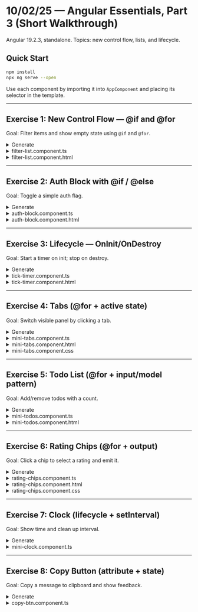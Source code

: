 # 10/02/25 — Angular Essentials, Part 3 (Short Walkthrough)

Angular 19.2.3, standalone. Topics: new control flow, lists, and lifecycle.

## Quick Start

```bash
npm install
npx ng serve --open
```

Use each component by importing it into `AppComponent` and placing its selector in the template.

---

## Exercise 1: New Control Flow — @if and @for

Goal: Filter items and show empty state using `@if` and `@for`.

<details>
<summary>Generate</summary>

```bash
ng g c filter-list --skip-tests
```

</details>

<details>
<summary>filter-list.component.ts</summary>

```typescript
import { Component, computed, signal } from "@angular/core";
import { CommonModule } from "@angular/common";

interface Item {
  id: number;
  name: string;
}

@Component({
  selector: "app-filter-list",
  standalone: true,
  imports: [CommonModule],
  templateUrl: "./filter-list.component.html",
})
export class FilterListComponent {
  q = signal("");
  items = signal<Item[]>([
    { id: 1, name: "Alpha" },
    { id: 2, name: "Beta" },
    { id: 3, name: "Gamma" },
  ]);
  filtered = computed(() =>
    this.items().filter((i) =>
      i.name.toLowerCase().includes(this.q().toLowerCase())
    )
  );
}
```

</details>

<details>
<summary>filter-list.component.html</summary>

```html
<input
  [value]="q()"
  (input)="q.set(($event.target as HTMLInputElement).value)"
  placeholder="Search"
/>

@if (filtered().length === 0) {
<p>No results</p>
} @else {
<ul>
  @for (it of filtered(); track it.id) {
  <li>{{ it.name }}</li>
  }
</ul>
}
```

</details>

---

## Exercise 2: Auth Block with @if / @else

Goal: Toggle a simple auth flag.

<details>
<summary>Generate</summary>

```bash
ng g c auth-block --skip-tests
```

</details>

<details>
<summary>auth-block.component.ts</summary>

```typescript
import { Component, signal } from "@angular/core";

@Component({
  selector: "app-auth-block",
  standalone: true,
  templateUrl: "./auth-block.component.html",
})
export class AuthBlockComponent {
  loggedIn = signal(false);
}
```

</details>

<details>
<summary>auth-block.component.html</summary>

```html
<button (click)="loggedIn.update(v => !v)">Toggle Login</button>

@if (loggedIn()) {
<p>Welcome back!</p>
} @else {
<p>Please log in.</p>
}
```

</details>

---

## Exercise 3: Lifecycle — OnInit/OnDestroy

Goal: Start a timer on init; stop on destroy.

<details>
<summary>Generate</summary>

```bash
ng g c tick-timer --skip-tests
```

</details>

<details>
<summary>tick-timer.component.ts</summary>

```typescript
import { Component, OnDestroy, OnInit, signal } from "@angular/core";

@Component({
  selector: "app-tick-timer",
  standalone: true,
  templateUrl: "./tick-timer.component.html",
})
export class TickTimerComponent implements OnInit, OnDestroy {
  ticks = signal(0);
  private handle?: any;

  ngOnInit() {
    this.handle = setInterval(() => this.ticks.update((v) => v + 1), 1000);
  }

  ngOnDestroy() {
    clearInterval(this.handle);
  }
}
```

</details>

<details>
<summary>tick-timer.component.html</summary>

```html
<p>Ticks: {{ ticks() }}</p>
```

</details>

---

## Exercise 4: Tabs (@for + active state)

Goal: Switch visible panel by clicking a tab.

<details>
<summary>Generate</summary>

```bash
ng g c mini-tabs --skip-tests
```

</details>

<details>
<summary>mini-tabs.component.ts</summary>

```typescript
import { Component, signal } from "@angular/core";

@Component({
  selector: "app-mini-tabs",
  standalone: true,
  templateUrl: "./mini-tabs.component.html",
  styleUrl: "./mini-tabs.component.css",
})
export class MiniTabsComponent {
  tabs = ["Home", "Docs", "About"];
  active = signal("Home");
}
```

</details>

<details>
<summary>mini-tabs.component.html</summary>

```html
<div class="tabs">
  @for (t of tabs; track t) {
  <button [class.active]="active()===t" (click)="active.set(t)">{{ t }}</button>
  }
</div>

@if (active()==='Home') {
<p>Welcome.</p>
} @else if (active()==='Docs') {
<p>Read the docs.</p>
} @else {
<p>About us.</p>
}
```

</details>

<details>
<summary>mini-tabs.component.css</summary>

```css
.tabs {
  display: flex;
  gap: 6px;
  margin-bottom: 8px;
}
button {
  padding: 6px 10px;
  border: 1px solid #cbd5e1;
  border-radius: 6px;
}
button.active {
  background: #0ea5e9;
  color: #fff;
}
```

</details>

---

## Exercise 5: Todo List (@for + input/model pattern)

Goal: Add/remove todos with a count.

<details>
<summary>Generate</summary>

```bash
ng g c mini-todos --skip-tests
```

</details>

<details>
<summary>mini-todos.component.ts</summary>

```typescript
import { Component, signal, computed } from "@angular/core";
import { CommonModule } from "@angular/common";

@Component({
  selector: "app-mini-todos",
  standalone: true,
  imports: [CommonModule],
  templateUrl: "./mini-todos.component.html",
})
export class MiniTodosComponent {
  txt = signal("");
  todos = signal<string[]>([]);
  count = computed(() => this.todos().length);
  add() {
    const t = this.txt().trim();
    if (!t) return;
    this.todos.update((a) => [...a, t]);
    this.txt.set("");
  }
  remove(i: number) {
    this.todos.update((a) => a.filter((_, idx) => idx !== i));
  }
}
```

</details>

<details>
<summary>mini-todos.component.html</summary>

```html
<input
  [value]="txt()"
  (input)="txt.set(($event.target as HTMLInputElement).value)"
  placeholder="Add todo"
/>
<button (click)="add()">Add</button>

<ul>
  @for (t of todos(); let i = $index; track i) {
  <li>{{ t }} <button (click)="remove(i)">x</button></li>
  }
</ul>
<p>Total: {{ count() }}</p>
```

</details>

---

## Exercise 6: Rating Chips (@for + output)

Goal: Click a chip to select a rating and emit it.

<details>
<summary>Generate</summary>

```bash
ng g c rating-chips --skip-tests
```

</details>

<details>
<summary>rating-chips.component.ts</summary>

```typescript
import { Component, output, signal } from "@angular/core";

@Component({
  selector: "app-rating-chips",
  standalone: true,
  templateUrl: "./rating-chips.component.html",
  styleUrl: "./rating-chips.component.css",
})
export class RatingChipsComponent {
  rating = signal(0);
  ratingChange = output<number>();
  set(n: number) {
    this.rating.set(n);
    this.ratingChange.emit(n);
  }
}
```

</details>

<details>
<summary>rating-chips.component.html</summary>

```html
<div class="chips">
  @for (n of [1,2,3,4,5]; track n) {
  <button [class.on]="rating()>=n" (click)="set(n)">{{ n }}</button>
  }
</div>
```

</details>

<details>
<summary>rating-chips.component.css</summary>

```css
.chips {
  display: flex;
  gap: 6px;
}
button {
  padding: 6px 10px;
  border: 1px solid #cbd5e1;
  border-radius: 6px;
}
button.on {
  background: #f59e0b;
  color: #fff;
}
```

</details>

---

## Exercise 7: Clock (lifecycle + setInterval)

Goal: Show time and clean up interval.

<details>
<summary>Generate</summary>

```bash
ng g c mini-clock --skip-tests
```

</details>

<details>
<summary>mini-clock.component.ts</summary>

```typescript
import { Component, OnDestroy, OnInit, signal } from "@angular/core";

@Component({
  selector: "app-mini-clock",
  standalone: true,
  template: `<p>{{ now() }}</p>`,
})
export class MiniClockComponent implements OnInit, OnDestroy {
  now = signal(new Date().toLocaleTimeString());
  private h?: any;
  ngOnInit() {
    this.h = setInterval(
      () => this.now.set(new Date().toLocaleTimeString()),
      1000
    );
  }
  ngOnDestroy() {
    clearInterval(this.h);
  }
}
```

</details>

---

## Exercise 8: Copy Button (attribute + state)

Goal: Copy a message to clipboard and show feedback.

<details>
<summary>Generate</summary>

```bash
ng g c copy-btn --skip-tests
```

</details>

<details>
<summary>copy-btn.component.ts</summary>

```typescript
import { Component, signal } from "@angular/core";

@Component({
  selector: "app-copy-btn",
  standalone: true,
  template: `<button (click)="copy()">
    {{ done() ? "Copied!" : "Copy" }}
  </button>`,
})
export class CopyBtnComponent {
  done = signal(false);
  async copy() {
    await navigator.clipboard.writeText("Hello Angular");
    this.done.set(true);
    setTimeout(() => this.done.set(false), 1200);
  }
}
```

</details>
